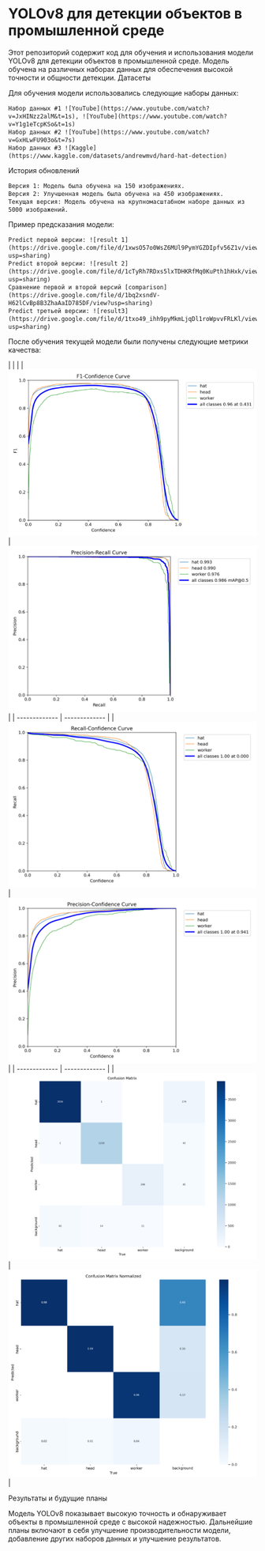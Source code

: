 # YOLOv8 для детекции объектов в промышленной среде

Этот репозиторий содержит код для обучения и использования модели YOLOv8 для детекции объектов в промышленной среде. Модель обучена на различных наборах данных для обеспечения высокой точности и общности детекции.
Датасеты

Для обучения модели использовались следующие наборы данных:

    Набор данных #1 ![YouTube](https://www.youtube.com/watch?v=JxHINzz2alM&t=1s), ![YouTube](https://www.youtube.com/watch?v=Y1g1eTcpKSo&t=1s)
    Набор данных #2 ![YouTube](https://www.youtube.com/watch?v=GxHLwFU903o&t=7s) 
    Набор данных #3 ![Kaggle](https://www.kaggle.com/datasets/andrewmvd/hard-hat-detection)

История обновлений

    Версия 1: Модель была обучена на 150 изображениях.
    Версия 2: Улучшенная модель была обучена на 450 изображениях.
    Текущая версия: Модель обучена на крупномасштабном наборе данных из 5000 изображений.

Пример предсказания модели:

    Predict первой версии: ![result 1](https://drive.google.com/file/d/1xwsO57o0WsZ6MUl9PymYGZDIpfv56Z1v/view?usp=sharing)
    Predict второй версии: ![result 2](https://drive.google.com/file/d/1cTyRh7RDxs5lxTDHKRfMq0KuPth1hHxk/view?usp=sharing)
    Сравнение первой и второй версий [comparison](https://drive.google.com/file/d/1bq2xsndV-H62lCvBp8B3ZhaAaID785DF/view?usp=sharing)
    Predict третьей версии: ![result3](https://drive.google.com/file/d/1txo49_ihh9pyMkmLjqDl1roWpvvFRLKl/view?usp=sharing)


После обучения текущей модели были получены следующие метрики качества:

|       |      |
| ![](F1_curve.png) | ![](PR_curve.png) |
| ------------- | ------------- |
| ![](R_curve.png) | ![](P_curve.png) |
| ------------- | ------------- |
| ![](confusion_matrix.png) | ![](confusion_matrix_n.png) |


Результаты и будущие планы

Модель YOLOv8 показывает высокую точность и обнаруживает объекты в промышленной среде с высокой надежностью. Дальнейшие планы включают в себя улучшение производительности модели, добавление других наборов данных и улучшение результатов.
